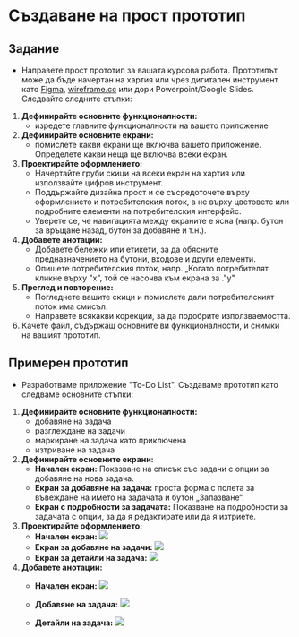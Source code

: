 # Създаване на прост прототип

## Задание

- Направете прост прототип за вашата курсова работа. Прототипът може да бъде начертан на хартия или чрез дигитален инструмент като [Figma](https://www.figma.com/), [wireframe.cc](https://wireframe.cc/) или дори Powerpoint/Google Slides. Следвайте следните стъпки:

1. **Дефинирайте основните функционалности:**
    - изредете главните функционалности на вашето приложение
2. **Дефинирайте основните екрани:**
    -  помислете какви екрани ще включва вашето приложение. Определете какви неща ще включва всеки екран.
3. **Проектирайте оформлението:**
    - Начертайте груби скици на всеки екран на хартия или използвайте цифров инструмент.
    - Поддържайте дизайна прост и се съсредоточете върху оформлението и потребителския поток, а не върху цветовете или подробните елементи на потребителския интерфейс.
    - Уверете се, че навигацията между екраните е ясна (напр. бутон за връщане назад, бутон за добавяне и т.н.).
4. **Добавете анотации:**
    - Добавете бележки или етикети, за да обясните предназначението на бутони, входове и други елементи.
    - Опишете потребителския поток, напр. „Когато потребителят кликне върху "x", той се насочва към екрана за ."y"
5. **Преглед и повторение:**
    - Погледнете вашите скици и помислете дали потребителският поток има смисъл.
    - Направете всякакви корекции, за да подобрите използваемостта.
6. Качете файл, съдържащ основните ви функционалности, и снимки на вашият прототип.

## Примерен прототип

- Разработваме приложение "To-Do List". Създаваме прототип като следваме основните стъпки:

1. **Дефинирайте основните функционалности:**
    - добавяне на задача
    - разглеждане на задачи
    - маркиране на задача като приключена
    - изтриване на задача
2. **Дефинирайте основните екрани:**
    - **Начален екран:** Показване на списък със задачи с опции за добавяне на нова задача.
    - **Екран за добавяне на задача:** проста форма с полета за въвеждане на името на задачата и бутон „Запазване“.
    - **Екран с подробности за задачата:** Показване на подробности за задачата с опции, за да я редактирате или да я изтриете.
3. **Проектирайте оформлението:**
     - **Начален екран:**
     ![](/Attachments/SE-Simple-Prototyping-Pic-1.png)
     - **Екран за добавяне на задачи:**
     ![](/Attachments/SE-Simple-Prototyping-Pic-2.png)
     - **Екран за детайли на задача:**
     ![](/Attachments/SE-Simple-Prototyping-Pic-3.png)
4. **Добавете анотации:**
    - **Начален екран:**
    ![](/Attachments/SE-Simple-Prototyping-Pic-4.png)
    - **Добавяне на задача:**
    ![](/Attachments/SE-Simple-Prototyping-Pic-5.png)

    - **Детайли на задача:**
    ![](/Attachments/SE-Simple-Prototyping-Pic-6.png)
